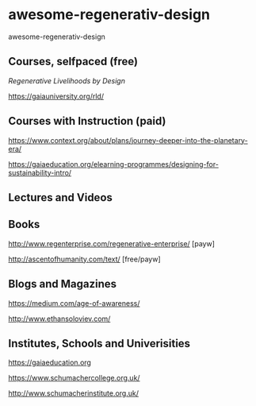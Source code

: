 # awesome-regenerativ-design
awesome-regenerativ-design

## Courses, selfpaced (free)
*Regenerative Livelihoods by Design*

https://gaiauniversity.org/rld/

## Courses with Instruction (paid)
https://www.context.org/about/plans/journey-deeper-into-the-planetary-era/

https://gaiaeducation.org/elearning-programmes/designing-for-sustainability-intro/

## Lectures and Videos



## Books
http://www.regenterprise.com/regenerative-enterprise/ [payw]

http://ascentofhumanity.com/text/ [free/payw]

## Blogs and Magazines
https://medium.com/age-of-awareness/

http://www.ethansoloviev.com/

## Institutes, Schools and Univerisities

https://gaiaeducation.org

https://www.schumachercollege.org.uk/

http://www.schumacherinstitute.org.uk/
